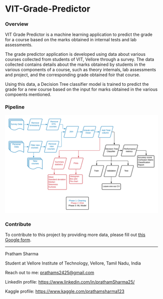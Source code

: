 # VIT-Grade-Predictor
### Overview
VIT Grade Predictor is a machine learning application to predict the grade for a course based on the marks obtained in internal tests and lab assessments.

The grade predictor application is developed using data about various courses collected from students of VIT, Vellore through a survey. The data collected contains details about the marks obtained by students in the various components of a course, such as theory internals, lab assessments and project, and the corresponding grade obtained foir that course.

Using this data, a Decision Tree classifier model is trained to predict the grade for a new course based on the input for marks obtained in the various compoents mentioned.

### Pipeline
![VIT Grade Predictor - Pipeline](pipeline.png)

### Contribute
To contribute to this project by providing more data, please fill out [this Google form](https://forms.gle/JEQbXUttVeLRrFss8).

---

Pratham Sharma

Student at Vellore Institute of Technology, Vellore, Tamil Nadu, India

Reach out to me: prathams2425@gmail.com

LinkedIn profile: https://www.linkedin.com/in/prathamSharma25/

Kaggle profile: https://www.kaggle.com/prathamsharma123
